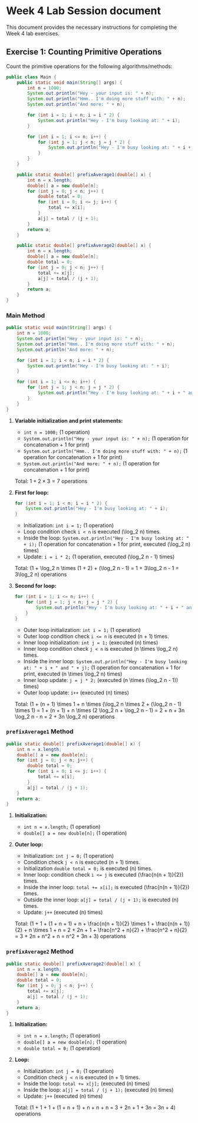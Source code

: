 # Week 4 Lab Session document

This document provides the necessary instructions for completing the
Week 4 lab exercises.

## Exercise 1: Counting Primitive Operations

Count the primitive operations for the following algorithms/methods:

``` java
public class Main {
    public static void main(String[] args) {
        int n = 1000;
        System.out.println("Hey - your input is: " + n);
        System.out.println("Hmm.. I'm doing more stuff with: " + n);
        System.out.println("And more: " + n);

        for (int i = 1; i < n; i = i * 2) {
            System.out.println("Hey - I'm busy looking at: " + i);
        }

        for (int i = 1; i <= n; i++) {
            for (int j = 1; j < n; j = j * 2) {
                System.out.println("Hey - I'm busy looking at: " + i + " and " + j);
            }
        }
    }

    public static double[] prefixAverage1(double[] x) {
        int n = x.length;
        double[] a = new double[n];
        for (int j = 0; j < n; j++) {
            double total = 0;
            for (int i = 0; i <= j; i++) {
                total += x[i];
            }
            a[j] = total / (j + 1);
        }
        return a;
    }

    public static double[] prefixAverage2(double[] x) {
        int n = x.length;
        double[] a = new double[n];
        double total = 0;
        for (int j = 0; j < n; j++) {
            total += x[j];
            a[j] = total / (j + 1);
        }
        return a;
    }
}
```

### Main Method

```java
public static void main(String[] args) {
    int n = 1000;
    System.out.println("Hey - your input is: " + n);
    System.out.println("Hmm.. I'm doing more stuff with: " + n);
    System.out.println("And more: " + n);

    for (int i = 1; i < n; i = i * 2) {
        System.out.println("Hey - I'm busy looking at: " + i);
    }

    for (int i = 1; i <= n; i++) {
        for (int j = 1; j < n; j = j * 2) {
            System.out.println("Hey - I'm busy looking at: " + i + " and " + j);
        }
    }
}
```

1. **Variable initialization and print statements:**
   - `int n = 1000;` (1 operation)
   - `System.out.println("Hey - your input is: " + n);` (1 operation for concatenation + 1 for print)
   - `System.out.println("Hmm.. I'm doing more stuff with: " + n);` (1 operation for concatenation + 1 for print)
   - `System.out.println("And more: " + n);` (1 operation for concatenation + 1 for print)

   Total: $1 + 2 \times 3 = 7$ operations

2. **First for loop:**
   ```java
   for (int i = 1; i < n; i = i * 2) {
       System.out.println("Hey - I'm busy looking at: " + i);
   }
   ```
   - Initialization: `int i = 1;` (1 operation)
   - Loop condition check `i < n` is executed \(\log_2 n\) times.
   - Inside the loop: `System.out.println("Hey - I'm busy looking at: " + i);` (1 operation for concatenation + 1 for print, executed \(\log_2 n\) times)
   - Update: `i = i * 2;` (1 operation, executed \(\log_2 n - 1\) times)

   Total: \(1 + \log_2 n \times (1 + 2) + (\log_2 n - 1) = 1 + 3\log_2 n - 1 = 3\log_2 n\) operations

3. **Second for loop:**
   ```java
   for (int i = 1; i <= n; i++) {
       for (int j = 1; j < n; j = j * 2) {
           System.out.println("Hey - I'm busy looking at: " + i + " and " + j);
       }
   }
   ```
   - Outer loop initialization: `int i = 1;` (1 operation)
   - Outer loop condition check `i <= n` is executed \(n + 1\) times.
   - Inner loop initialization: `int j = 1;` (executed \(n\) times)
   - Inner loop condition check `j < n` is executed \(n \times \log_2 n\) times.
   - Inside the inner loop: `System.out.println("Hey - I'm busy looking at: " + i + " and " + j);` (1 operation for concatenation + 1 for print, executed \(n \times \log_2 n\) times)
   - Inner loop update: `j = j * 2;` (executed \(n \times (\log_2 n - 1)\) times)
   - Outer loop update: `i++` (executed \(n\) times)

   Total: \(1 + (n + 1) \times 1 + n \times (\log_2 n \times 2 + (\log_2 n - 1) \times 1) = 1 + (n + 1) + n \times (2 \log_2 n + \log_2 n - 1) = 2 + n + 3n \log_2 n - n = 2 + 3n \log_2 n\) operations

### `prefixAverage1` Method

```java
public static double[] prefixAverage1(double[] x) {
    int n = x.length;
    double[] a = new double[n];
    for (int j = 0; j < n; j++) {
        double total = 0;
        for (int i = 0; i <= j; i++) {
            total += x[i];
        }
        a[j] = total / (j + 1);
    }
    return a;
}
```

1. **Initialization:**
   - `int n = x.length;` (1 operation)
   - `double[] a = new double[n];` (1 operation)

2. **Outer loop:**
   - Initialization: `int j = 0;` (1 operation)
   - Condition check `j < n` is executed \(n + 1\) times.
   - Initialization `double total = 0;` is executed \(n\) times.
   - Inner loop: condition check `i <= j` is executed \(\frac{n(n + 1)}{2}\) times.
   - Inside the inner loop: `total += x[i];` is executed \(\frac{n(n + 1)}{2}\) times.
   - Outside the inner loop: `a[j] = total / (j + 1);` is executed \(n\) times.
   - Update: `j++` (executed \(n\) times)

   Total: \(1 + 1 + (1 + n + 1) + n + \frac{n(n + 1)}{2} \times 1 + \frac{n(n + 1)}{2} + n \times 1 + n = 2 + 2n + 1 + \frac{n^2 + n}{2} + \frac{n^2 + n}{2} = 3 + 2n + n^2 + n = n^2 + 3n + 3\) operations

### `prefixAverage2` Method

```java
public static double[] prefixAverage2(double[] x) {
    int n = x.length;
    double[] a = new double[n];
    double total = 0;
    for (int j = 0; j < n; j++) {
        total += x[j];
        a[j] = total / (j + 1);
    }
    return a;
}
```

1. **Initialization:**
   - `int n = x.length;` (1 operation)
   - `double[] a = new double[n];` (1 operation)
   - `double total = 0;` (1 operation)

2. **Loop:**
   - Initialization: `int j = 0;` (1 operation)
   - Condition check `j < n` is executed \(n + 1\) times.
   - Inside the loop: `total += x[j];` (executed \(n\) times)
   - Inside the loop: `a[j] = total / (j + 1);` (executed \(n\) times)
   - Update: `j++` (executed \(n\) times)

   Total: \(1 + 1 + 1 + (1 + n + 1) + n + n + n = 3 + 2n + 1 + 3n = 3n + 4\) operations
